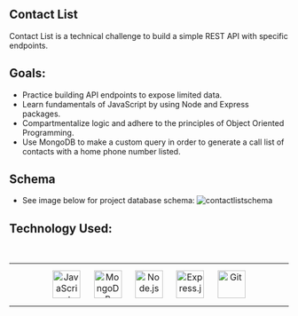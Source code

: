 ## Contact List
Contact List is a technical challenge to build a simple REST API with specific endpoints.




## Goals:
- Practice building API endpoints to expose limited data.
- Learn fundamentals of JavaScript by using Node and Express packages.
- Compartmentalize logic and adhere to the principles of Object Oriented Programming.
- Use MongoDB to make a custom query in order to generate a call list of contacts with a home phone number listed.


## Schema
- See image below for project database schema:
![contactlistschema](https://user-images.githubusercontent.com/95240894/181355650-b5a80875-950f-42ea-91e3-242eef16687d.png)


## Technology Used:
</br>
<table><tr><td valign="top" width="50%">
<div align="center">  
<img style="margin: 10px" src="https://profilinator.rishav.dev/skills-assets/javascript-original.svg" alt="JavaScript" height="50" />  
<img style="margin: 10px" src="https://profilinator.rishav.dev/skills-assets/mongodb-original-wordmark.svg" alt="MongoDB" height="50" />  
<img style="margin: 10px" src="https://profilinator.rishav.dev/skills-assets/nodejs-original-wordmark.svg" alt="Node.js" height="50" />  
<img style="margin: 10px" src="https://profilinator.rishav.dev/skills-assets/express-original-wordmark.svg" alt="Express.js" height="50" />  
<img style="margin: 10px" src="https://profilinator.rishav.dev/skills-assets/git-scm-icon.svg" alt="Git" height="50" />  
</div>

</td></tr></table>
